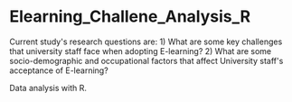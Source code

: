 # Elearning_Challene_Analysis_R

Current study's research questions are: 1) What are some key challenges that university staff face when adopting E-learning? 2) What are some socio-demographic and occupational factors that affect University staff's acceptance of E-learning?

Data analysis with R.
